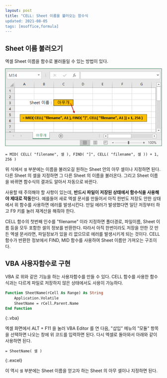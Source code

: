 ```yaml
---
layout: post
title: "CELL: Sheet 이름을 불러오는 함수식
updated: 2021-08-05
tags: [msoffice,formula]
---
```


## Sheet 이름 불러오기

엑셀 Sheet 이름을 함수로 불러들일 수 있는 방법이 있다.

![그림00](/img/msoffice/formula/formula-0011.png)

```excel
= MID( CELL( "filename", 셀 ), FIND( "]", CELL( "filename", 셀 )) + 1, 256 )
```

위 식에서 `셀` 부분에는 이름을 불러오길 원하는 Sheet 안의 아무 셀이나 지정하면 된다. 다른 Sheet 의 셀을 지정하면 그 다른 Sheet 의 이름을 불러온다. 그리고 Sheet 이름을 바뀌면 함수식의 결과도 알아서 자동으로 바뀐다.

사용할 때 주의해야 할 사항이 있는데, **반드시 파일이 저장된 상태에서 함수식을 사용해야 제대로 작동**한다. 예를들어 새로 엑셀 문서를 만들어서 아직 한번도 저장도 안한 상태에서 위 함수를 사용하면 에러를 발생시킨다. 만일 에러가 발생했다면 일단 저장부터 하고 F9 키를 눌러 재계산을 해줘야 한다.

CELL 함수의 첫번째 인수를 "filename" 이라 지정하면 폴더경로, 파일이름, Sheet 이름 등을 모두 포함한 셀의 정보를 반환한다. 따라서 아직 한번이라도 저장을 안한 갓 만든 엑셀 문서라면, 파일정보가 있을 리 없으므로 에러를 발생시키게 되는 것이다. CELL 함수가 반환한 정보에서 FIND, MID 함수를 사용하여 Sheet 이름만 가져오는 구조이다.

## VBA 사용자함수로 구현

VBA 로 위와 같은 기능을 하는 사용자함수를 만들 수 있다. CELL 함수를 사용한 함수식과는 다르게 파일로 저장하지 않은 상태에서도 사용이 가능하다.

```vb
Function SheetName(rCell As Range) As String
    Application.Volatile
    SheetName = rCell.Parent.Name
End Function
```
{:.vba}

엑셀 화면에서 ALT + F11 을 눌러 VBA Editor 를 연 다음, "삽입" 메뉴의 "모듈" 항목을 선택하면 나오는 창에 위 코드를 입력하면 된다. 다시 엑셀로 돌아와서 아래와 같이 사용하면 된다.

```excel
= SheetName( 셀 )
```
{:.excel}

이 역시 `셀` 부분에는 Sheet 이름을 얻고자 하는 Sheet 의 아무 셀이나 지정하면 된다.